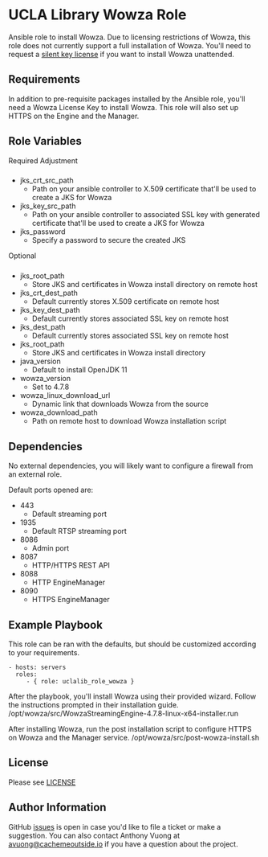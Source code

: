 UCLA Library Wowza Role
=========

Ansible role to install Wowza. Due to licensing restrictions of Wowza, this role does not currently support a full installation of Wowza. You'll need to request a [silent key license](https://www.wowza.com/docs/how-to-install-and-configure-wowza-streaming-engine) if you want to install Wowza unattended.

Requirements
------------

In addition to pre-requisite packages installed by the Ansible role, you'll need a Wowza License Key to install Wowza. This role will also set up HTTPS on the Engine and the Manager.

Role Variables
--------------

Required Adjustment
###
* jks_crt_src_path
  * Path on your ansible controller to X.509 certificate that'll be used to create a JKS for Wowza
* jks_key_src_path
  * Path on your ansible controller to associated SSL key with generated certificate that'll be used to create a JKS for Wowza
* jks_password
  * Specify a password to secure the created JKS

Optional
###
* jks_root_path
  * Store JKS and certificates in Wowza install directory on remote host
* jks_crt_dest_path
  * Default currently stores X.509 certificate on remote host
* jks_key_dest_path
  * Default currently stores associated SSL key on remote host
* jks_dest_path
  * Default currently stores associated SSL key on remote host
* jks_root_path
  * Store JKS and certificates in Wowza install directory
* java_version
  * Default to install OpenJDK 11
* wowza_version
  * Set to 4.7.8
* wowza_linux_download_url
  * Dynamic link that downloads Wowza from the source
* wowza_download_path
  * Path on remote host to download Wowza installation script

Dependencies
------------

No external dependencies, you will likely want to configure a firewall from an external role.

Default ports opened are:
* 443
  * Default streaming port
* 1935
  * Default RTSP streaming port
* 8086
  * Admin port
* 8087
  * HTTP/HTTPS REST API
* 8088
  * HTTP EngineManager
* 8090
  * HTTPS EngineManager

Example Playbook
----------------

This role can be ran with the defaults, but should be customized according to your requirements.

    - hosts: servers
      roles:
         - { role: uclalib_role_wowza }

After the playbook, you'll install Wowza using their provided wizard. Follow the instructions prompted in their installation guide.
    /opt/wowza/src/WowzaStreamingEngine-4.7.8-linux-x64-installer.run

After installing Wowza, run the post installation script to configure HTTPS on Wowza and the Manager service.
    /opt/wowza/src/post-wowza-install.sh

License
-------
Please see [LICENSE](LICENSE)

Author Information
------------------

GitHub [issues](https://github.com/UCLALibrary/uclalib_role_elasticsearch/issues) is open in case you'd like to file a ticket or make a suggestion. You can also contact Anthony Vuong at <a href="mailto:avuong@cachemeoutside.io">avuong@cachemeoutside.io</a> if you have a question about the project.